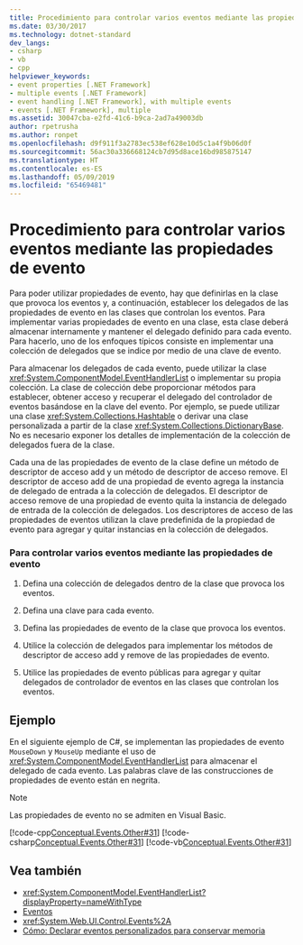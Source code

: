 ```yaml
---
title: Procedimiento para controlar varios eventos mediante las propiedades de evento
ms.date: 03/30/2017
ms.technology: dotnet-standard
dev_langs:
- csharp
- vb
- cpp
helpviewer_keywords:
- event properties [.NET Framework]
- multiple events [.NET Framework]
- event handling [.NET Framework], with multiple events
- events [.NET Framework], multiple
ms.assetid: 30047cba-e2fd-41c6-b9ca-2ad7a49003db
author: rpetrusha
ms.author: ronpet
ms.openlocfilehash: d9f911f3a2783ec538ef628e10d5c1a4f9b06d0f
ms.sourcegitcommit: 56ac30a336668124cb7d95d8ace16bd985875147
ms.translationtype: HT
ms.contentlocale: es-ES
ms.lasthandoff: 05/09/2019
ms.locfileid: "65469481"
---
```

# <a name="how-to-handle-multiple-events-using-event-properties"></a>Procedimiento para controlar varios eventos mediante las propiedades de evento
Para poder utilizar propiedades de evento, hay que definirlas en la clase que provoca los eventos y, a continuación, establecer los delegados de las propiedades de evento en las clases que controlan los eventos. Para implementar varias propiedades de evento en una clase, esta clase deberá almacenar internamente y mantener el delegado definido para cada evento. Para hacerlo, uno de los enfoques típicos consiste en implementar una colección de delegados que se indice por medio de una clave de evento.  
  
 Para almacenar los delegados de cada evento, puede utilizar la clase <xref:System.ComponentModel.EventHandlerList> o implementar su propia colección. La clase de colección debe proporcionar métodos para establecer, obtener acceso y recuperar el delegado del controlador de eventos basándose en la clave del evento. Por ejemplo, se puede utilizar una clase <xref:System.Collections.Hashtable> o derivar una clase personalizada a partir de la clase <xref:System.Collections.DictionaryBase>. No es necesario exponer los detalles de implementación de la colección de delegados fuera de la clase.  
  
 Cada una de las propiedades de evento de la clase define un método de descriptor de acceso add y un método de descriptor de acceso remove. El descriptor de acceso add de una propiedad de evento agrega la instancia de delegado de entrada a la colección de delegados. El descriptor de acceso remove de una propiedad de evento quita la instancia de delegado de entrada de la colección de delegados. Los descriptores de acceso de las propiedades de eventos utilizan la clave predefinida de la propiedad de evento para agregar y quitar instancias en la colección de delegados.  
  
### <a name="to-handle-multiple-events-using-event-properties"></a>Para controlar varios eventos mediante las propiedades de evento  
  
1. Defina una colección de delegados dentro de la clase que provoca los eventos.  
  
2. Defina una clave para cada evento.  
  
3. Defina las propiedades de evento de la clase que provoca los eventos.  
  
4. Utilice la colección de delegados para implementar los métodos de descriptor de acceso add y remove de las propiedades de evento.  
  
5. Utilice las propiedades de evento públicas para agregar y quitar delegados de controlador de eventos en las clases que controlan los eventos.  
  
## <a name="example"></a>Ejemplo  
 En el siguiente ejemplo de C#, se implementan las propiedades de evento `MouseDown` y `MouseUp` mediante el uso de <xref:System.ComponentModel.EventHandlerList> para almacenar el delegado de cada evento. Las palabras clave de las construcciones de propiedades de evento están en negrita.  
  
> [!NOTE]
>  Las propiedades de evento no se admiten en Visual Basic.  
  
 [!code-cpp[Conceptual.Events.Other#31](../../../samples/snippets/cpp/VS_Snippets_CLR/conceptual.events.other/cpp/example3.cpp#31)]
 [!code-csharp[Conceptual.Events.Other#31](../../../samples/snippets/csharp/VS_Snippets_CLR/conceptual.events.other/cs/example3.cs#31)]
 [!code-vb[Conceptual.Events.Other#31](../../../samples/snippets/visualbasic/VS_Snippets_CLR/conceptual.events.other/vb/example3.vb#31)]  
  
## <a name="see-also"></a>Vea también

- <xref:System.ComponentModel.EventHandlerList?displayProperty=nameWithType>
- [Eventos](../../../docs/standard/events/index.md)
- <xref:System.Web.UI.Control.Events%2A>
- [Cómo: Declarar eventos personalizados para conservar memoria](~/docs/visual-basic/programming-guide/language-features/events/how-to-declare-custom-events-to-conserve-memory.md)
